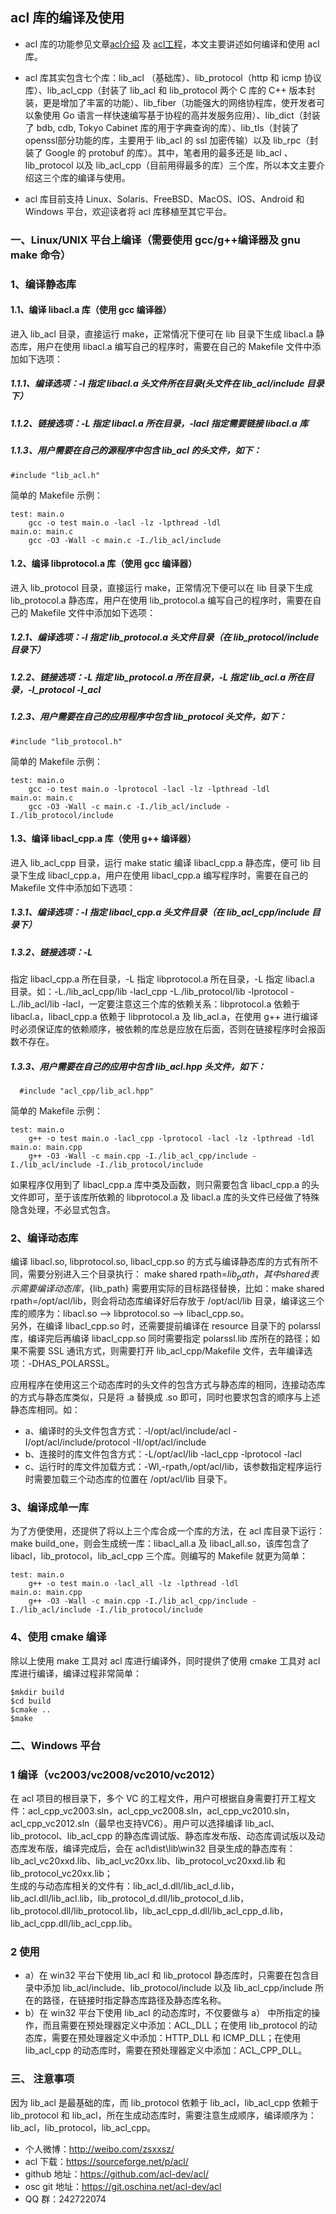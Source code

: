 ## acl 库的编译及使用

* acl 库的功能参见文章[acl介绍](http://zsxxsz.iteye.com/blog/576517) 及 [acl工程](https://github.com/acl-dev/acl/)，本文主要讲述如何编译和使用 acl 库。
 
* acl 库其实包含七个库：lib_acl （基础库）、lib_protocol（http 和 icmp 协议库）、lib_acl_cpp（封装了 lib_acl 和 lib_protocol 两个 C 库的 C++ 版本封装，更是增加了丰富的功能）、lib_fiber（功能强大的网络协程库，使开发者可以象使用 Go 语言一样快速编写基于协程的高并发服务应用）、lib_dict（封装了 bdb, cdb, Tokyo Cabinet 库的用于字典查询的库）、lib_tls（封装了openssl部分功能的库，主要用于 lib_acl 的 ssl 加密传输）以及 lib_rpc（封装了 Google 的 protobuf 的库）。其中，笔者用的最多还是 lib_acl 、lib_protocol 以及 lib_acl_cpp（目前用得最多的库）三个库，所以本文主要介绍这三个库的编译与使用。
* acl 库目前支持 Linux、Solaris、FreeBSD、MacOS、IOS、Android 和 Windows 平台，欢迎读者将 acl 库移植至其它平台。
 
### 一、Linux/UNIX 平台上编译（需要使用 gcc/g++编译器及 gnu make 命令）
### 1、编译静态库
#### 1.1、编译 libacl.a 库（使用 gcc 编译器）
进入 lib_acl 目录，直接运行 make，正常情况下便可在 lib 目录下生成 libacl.a 静态库，用户在使用 libacl.a 编写自己的程序时，需要在自己的 Makefile 文件中添加如下选项：
##### 1.1.1、编译选项：-I 指定 libacl.a 头文件所在目录(头文件在 lib_acl/include 目录下）
##### 1.1.2、链接选项：-L 指定 libacl.a 所在目录，-lacl 指定需要链接 libacl.a 库
##### 1.1.3、用户需要在自己的源程序中包含 lib_acl 的头文件，如下：

    #include "lib_acl.h"

简单的 Makefile 示例：  

~~~doc
test: main.o
	gcc -o test main.o -lacl -lz -lpthread -ldl
main.o: main.c
	gcc -O3 -Wall -c main.c -I./lib_acl/include 
~~~~

#### 1.2、编译 libprotocol.a 库（使用 gcc 编译器）
进入 lib_protocol 目录，直接运行 make，正常情况下便可以在 lib 目录下生成 lib_protocol.a 静态库，用户在使用 lib_protocol.a 编写自己的程序时，需要在自己的 Makefile 文件中添加如下选项：
##### 1.2.1、编译选项：-I 指定 lib_protocol.a 头文件目录（在 lib_protocol/include 目录下）
##### 1.2.2、链接选项：-L 指定 lib_protocol.a 所在目录，-L 指定 lib_acl.a 所在目录，-l_protocol -l_acl
##### 1.2.3、用户需要在自己的应用程序中包含 lib_protocol 头文件，如下：

    #include "lib_protocol.h"

简单的 Makefile 示例：  

~~~doc
test: main.o
	gcc -o test main.o -lprotocol -lacl -lz -lpthread -ldl
main.o: main.c
	gcc -O3 -Wall -c main.c -I./lib_acl/include -I./lib_protocol/include 
~~~

#### 1.3、编译 libacl_cpp.a 库（使用 g++ 编译器）
     
进入 lib_acl_cpp 目录，运行 make static 编译 libacl_cpp.a 静态库，便可 lib 目录下生成 libacl_cpp.a，用户在使用 libacl_cpp.a 编写程序时，需要在自己的 Makefile 文件中添加如下选项：
##### 1.3.1、编译选项：-I 指定 libacl_cpp.a 头文件目录（在 lib_acl_cpp/include 目录下）
##### 1.3.2、链接选项：-L
指定 libacl_cpp.a 所在目录，-L 指定 libprotocol.a 所在目录，-L 指定 libacl.a 目录。如：-L./lib_acl_cpp/lib -lacl_cpp -L./lib_protocol/lib -lprotocol -L./lib_acl/lib -lacl，一定要注意这三个库的依赖关系：libprotocol.a 依赖于 libacl.a，libacl_cpp.a 依赖于 libprotocol.a 及 lib_acl.a，在使用 g++ 进行编译时必须保证库的依赖顺序，被依赖的库总是应放在后面，否则在链接程序时会报函数不存在。
##### 1.3.3、用户需要在自己的应用中包含 lib_acl.hpp 头文件，如下：
      #include "acl_cpp/lib_acl.hpp"

简单的 Makefile 示例：  

~~~doc
test: main.o
	g++ -o test main.o -lacl_cpp -lprotocol -lacl -lz -lpthread -ldl
main.o: main.cpp
	g++ -O3 -Wall -c main.cpp -I./lib_acl_cpp/include -I./lib_acl/include -I./lib_protocol/include 
~~~

如果程序仅用到了 libacl_cpp.a 库中类及函数，则只需要包含 libacl_cpp.a 的头文件即可，至于该库所依赖的 libprotocol.a 及 libacl.a 库的头文件已经做了特殊隐含处理，不必显式包含。
 
### 2、编译动态库
     
 编译 libacl.so, libprotocol.so, libacl_cpp.so 的方式与编译静态库的方式有所不同，需要分别进入三个目录执行： make shared rpath=${lib_path}，其中 shared 表示需要编译动态库，${lib_path} 需要用实际的目标路径替换，比如：make shared rpath=/opt/acl/lib，则会将动态库编译好后存放于 /opt/acl/lib 目录，编译这三个库的顺序为：libacl.so --> libprotocol.so --> libacl_cpp.so。  
另外，在编译 libacl_cpp.so 时，还需要提前编译在 resource 目录下的 polarssl 库，编译完后再编译 libacl_cpp.so 同时需要指定 polarssl.lib 库所在的路径；如果不需要 SSL 通讯方式，则需要打开 lib_acl_cpp/Makefile 文件，去年编译选项：-DHAS_POLARSSL。  
 
应用程序在使用这三个动态库时的头文件的包含方式与静态库的相同，连接动态库的方式与静态库类似，只是将 .a 替换成 .so 即可，同时也要求包含的顺序与上述静态库相同。如：
- a、编译时的头文件包含方式：-I/opt/acl/include/acl -I/opt/acl/include/protocol -II/opt/acl/include
- b、连接时的库文件包含方式：-L/opt/acl/lib -lacl_cpp -lprotocol -lacl
- c、运行时的库文件加载方式：-Wl,-rpath,/opt/acl/lib，该参数指定程序运行时需要加载三个动态库的位置在 /opt/acl/lib 目录下。
 
### 3、编译成单一库
为了方便使用，还提供了将以上三个库合成一个库的方法，在 acl 库目录下运行：make build_one，则会生成统一库：libacl_all.a 及 libacl_all.so，该库包含了 libacl，lib_protocol，lib_acl_cpp 三个库。则编写的 Makefile 就更为简单：
~~~
test: main.o
	g++ -o test main.o -lacl_all -lz -lpthread -ldl
main.o: main.cpp
	g++ -O3 -Wall -c main.cpp -I./lib_acl_cpp/include -I./lib_acl/include -I./lib_protocol/include 
~~~
### 4、使用 cmake 编译
除以上使用 make 工具对 acl 库进行编译外，同时提供了使用 cmake 工具对 acl 库进行编译，编译过程非常简单：  
~~~
$mkdir build
$cd build
$cmake ..
$make
~~~
### 二、Windows 平台
### 1 编译（vc2003/vc2008/vc2010/vc2012）
 
在 acl 项目的根目录下，多个 VC 的工程文件，用户可根据自身需要打开工程文件：acl_cpp_vc2003.sln，acl_cpp_vc2008.sln，acl_cpp_vc2010.sln，acl_cpp_vc2012.sln（最早也支持VC6）。用户可以选择编译 lib_acl、lib_protocol、lib_acl_cpp 的静态库调试版、静态库发布版、动态库调试版以及动态库发布版，编译完成后，会在 acl\dist\lib\win32 目录生成的静态库有：  
lib_acl_vc20xxd.lib、lib_acl_vc20xx.lib、lib_protocol_vc20xxd.lib 和 lib_protocol_vc20xx.lib；  
生成的与动态库相关的文件有：lib_acl_d.dll/lib_acl_d.lib，lib_acl.dll/lib_acl.lib，lib_protocol_d.dll/lib_protocol_d.lib，lib_protocol.dll/lib_protocol.lib，lib_acl_cpp_d.dll/lib_acl_cpp_d.lib，lib_acl_cpp.dll/lib_acl_cpp.lib。
 
### 2 使用
 
- a）在 win32 平台下使用 lib_acl 和 lib_protocol 静态库时，只需要在包含目录中添加
lib_acl/include、lib_protocol/include 以及 lib_acl_cpp/include
所在的路径，在链接时指定静态库路径及静态库名称。
- b）在 win32 平台下使用 lib_acl 的动态库时，不仅要做与 a） 中所指定的操作，而且需要在预处理器定义中添加：ACL_DLL；在使用 lib_protocol 的动态库，需要在预处理器定义中添加：HTTP_DLL 和 ICMP_DLL；在使用 lib_acl_cpp 的动态库时，需要在预处理器定义中添加：ACL_CPP_DLL。
 
### 三、 注意事项
因为 lib_acl 是最基础的库，而 lib_protocol 依赖于 lib_acl，lib_acl_cpp 依赖于 lib_protocol 和 lib_acl，所在生成动态库时，需要注意生成顺序，编译顺序为：lib_acl，lib_protocol，lib_acl_cpp。
 
- 个人微博：http://weibo.com/zsxxsz/
- acl 下载：https://sourceforge.net/p/acl/
- github 地址：https://github.com/acl-dev/acl/
- osc git 地址：https://git.oschina.net/acl-dev/acl
- QQ 群：242722074

